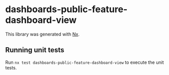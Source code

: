 # dashboards-public-feature-dashboard-view

This library was generated with [Nx](https://nx.dev).

## Running unit tests

Run `nx test dashboards-public-feature-dashboard-view` to execute the unit tests.
